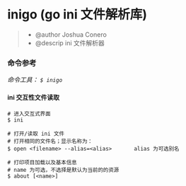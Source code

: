 # inigo (go ini 文件解析库)
> - @author Joshua Conero
> - @descrip ini 文件解析器



### 命令参考

*命令工具： `$ inigo`*

#### ini 交互性文件读取

```shell
# 进入交互式界面
$ ini

# 打开/读取 ini 文件
# 打开相同的文件名；显示名称为：
$ open <filename> --alias=<alias>		alias 为可选别名

# 打印项目加载以及基本信息
# name 为可选，不选择是默认为当前的的资源
$ about [<name>]
```

